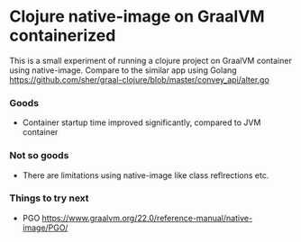 # Clojure native-image on GraalVM containerized
This is a small experiment of running a clojure project on GraalVM container using native-image.
Compare to the similar app using Golang https://github.com/sher/graal-clojure/blob/master/convey_api/alter.go

### Goods
- Container startup time improved significantly, compared to JVM container

### Not so goods
- There are limitations using native-image like class reflrections etc.

### Things to try next
- PGO https://www.graalvm.org/22.0/reference-manual/native-image/PGO/
